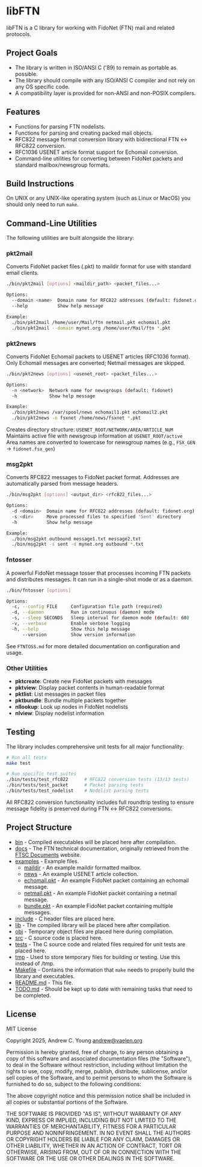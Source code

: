 # libFTN

libFTN is a C library for working with FidoNet (FTN) mail and related protocols.

## Project Goals

- The library is written in ISO/ANSI C ('89) to remain as portable as possible.
- The library should compile with any ISO/ANSI C compiler and not rely on any OS specific code.
- A compatibility layer is provided for non-ANSI and non-POSIX compilers.

## Features

- Functions for parsing FTN nodelists.
- Functions for parsing and creating packed mail objects.
- RFC822 message format conversion library with bidirectional FTN ↔ RFC822 conversion.
- RFC1036 USENET article format support for Echomail conversion.
- Command-line utilities for converting between FidoNet packets and standard mailbox/newsgroup formats.

## Build Instructions

On UNIX or any UNIX-like operating system (such as Linux or MacOS) you should only need to run `make`.

## Command-Line Utilities

The following utilities are built alongside the library:

### pkt2mail
Converts FidoNet packet files (.pkt) to maildir format for use with standard email clients.

```bash
./bin/pkt2mail [options] <maildir_path> <packet_files...>

Options:
  --domain <name>  Domain name for RFC822 addresses (default: fidonet.org)
  --help           Show help message

Example:
  ./bin/pkt2mail /home/user/Mail/ftn netmail.pkt echomail.pkt
  ./bin/pkt2mail --domain mynet.org /home/user/Mail/ftn *.pkt
```

### pkt2news
Converts FidoNet Echomail packets to USENET articles (RFC1036 format). Only Echomail messages are converted; Netmail messages are skipped.

```bash
./bin/pkt2news [options] <usenet_root> <packet_files...>

Options:
  -n <network>  Network name for newsgroups (default: fidonet)
  -h            Show help message

Example:
  ./bin/pkt2news /var/spool/news echomail1.pkt echomail2.pkt
  ./bin/pkt2news -n fsxnet /home/news/fsxnet *.pkt
```

Creates directory structure: `USENET_ROOT/NETWORK/AREA/ARTICLE_NUM`  
Maintains active file with newsgroup information at `USENET_ROOT/active`  
Area names are converted to lowercase for newsgroup names (e.g., `FSX_GEN` → `fidonet.fsx_gen`)

### msg2pkt  
Converts RFC822 messages to FidoNet packet format. Addresses are automatically parsed from message headers.

```bash
./bin/msg2pkt [options] <output_dir> <rfc822_files...>

Options:
  -d <domain>  Domain name for RFC822 addresses (default: fidonet.org)
  -s <dir>     Move processed files to specified 'Sent' directory
  -h           Show help message

Example:
  ./bin/msg2pkt outbound message1.txt message2.txt
  ./bin/msg2pkt -s sent -d mynet.org outbound *.txt
```

### fntosser
A powerful FidoNet message tosser that processes incoming FTN packets and distributes messages. It can run in a single-shot mode or as a daemon.

```bash
./bin/fntosser [options]

Options:
  -c, --config FILE     Configuration file path (required)
  -d, --daemon          Run in continuous (daemon) mode
  -s, --sleep SECONDS   Sleep interval for daemon mode (default: 60)
  -v, --verbose         Enable verbose logging
  -h, --help            Show this help message
      --version         Show version information
```

See `FTNTOSS.md` for more detailed documentation on configuration and usage.

### Other Utilities
- **pktcreate**: Create new FidoNet packets with messages
- **pktview**: Display packet contents in human-readable format
- **pktlist**: List messages in packet files
- **pktbundle**: Bundle multiple packets together
- **nllookup**: Look up nodes in FidoNet nodelists
- **nlview**: Display nodelist information

## Testing

The library includes comprehensive unit tests for all major functionality:

```bash
# Run all tests
make test

# Run specific test suites
./bin/tests/test_rfc822      # RFC822 conversion tests (13/13 tests)
./bin/tests/test_packet      # Packet parsing tests
./bin/tests/test_nodelist    # Nodelist parsing tests
```

All RFC822 conversion functionality includes full roundtrip testing to ensure message fidelity is preserved during FTN ↔ RFC822 conversions.

## Project Structure

- [bin](bin) - Compiled executables will be placed here after compilation.
- [docs](docs) - The FTN technical documentation, originally retrieved from the [FTSC Documents](http://ftsc.org/docs/) website.
- [examples](examples) - Example files.
  - [maildir](examples/maildir) - An example maildir formatted mailbox.
  - [news](examples/news) - An example USENET article collection.
  - [echomail.pkt](examples/echomail.pkt) - An example FidoNet packet containing an echomail message.
  - [netmail.pkt](examples/netmail.pkt) - An example FidoNet packet containing a netmail message.
  - [bundle.pkt](examples/bundle.pkt) - An example FidoNet packet containing multiple messages.
- [include](include) - C header files are placed here.
- [lib](lib) - The compiled library will be placed here after compilation.
- [obj](obj) - Temporary object files are placed here during compilation.
- [src](src) - C source code is placed here.
- [tests](tests) - The C source code and related files required for unit tests are placed here.
- [tmp](tmp) - Used to store temporary files for building or testing. Use this instead of /tmp.
- [Makefile](Makefile) - Contains the information that `make` needs to properly build the library and executables.
- [README.md](README.md) - This file.
- [TODO.md](TODO.md)  - Should be kept up to date with remaining tasks that need to be completed.

## License

MIT License

Copyright 2025, Andrew C. Young <andrew@vaelen.org>

Permission is hereby granted, free of charge, to any person obtaining a copy
of this software and associated documentation files (the "Software"), to deal
in the Software without restriction, including without limitation the rights
to use, copy, modify, merge, publish, distribute, sublicense, and/or sell
copies of the Software, and to permit persons to whom the Software is
furnished to do so, subject to the following conditions:

The above copyright notice and this permission notice shall be included in all
copies or substantial portions of the Software.

THE SOFTWARE IS PROVIDED "AS IS", WITHOUT WARRANTY OF ANY KIND, EXPRESS OR
IMPLIED, INCLUDING BUT NOT LIMITED TO THE WARRANTIES OF MERCHANTABILITY,
FITNESS FOR A PARTICULAR PURPOSE AND NONINFRINGEMENT. IN NO EVENT SHALL THE
AUTHORS OR COPYRIGHT HOLDERS BE LIABLE FOR ANY CLAIM, DAMAGES OR OTHER
LIABILITY, WHETHER IN AN ACTION OF CONTRACT, TORT OR OTHERWISE, ARISING FROM,
OUT OF OR IN CONNECTION WITH THE SOFTWARE OR THE USE OR OTHER DEALINGS IN THE
SOFTWARE.
